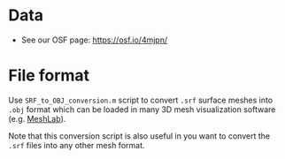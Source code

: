 # Data
- See our OSF page: <https://osf.io/4mjpn/>

# File format
Use `SRF_to_OBJ_conversion.m` script to convert `.srf` surface meshes into `.obj` format which can be loaded in many 3D mesh visualization software (e.g. [MeshLab](https://www.meshlab.net/)).

Note that this conversion script is also useful in you want to convert the `.srf` files into any other mesh format.
